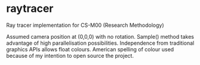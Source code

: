 raytracer
=========

Ray tracer implementation for CS-M00 (Research Methodology)

Assumed camera position at (0,0,0) with no rotation.
Sample() method takes advantage of high parallelisation possibilities.
Independence from traditional graphics APIs allows float colours.
American spelling of colour used because of my intention to open source the project.